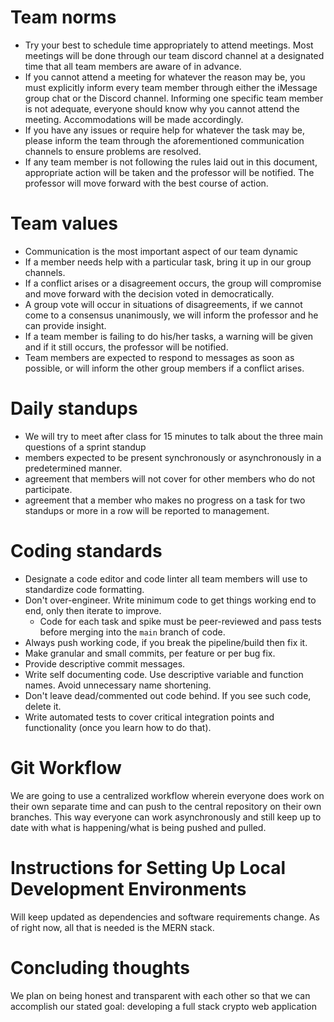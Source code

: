 # Team norms

- Try your best to schedule time appropriately to attend meetings. Most meetings will be done through our team discord channel at a designated time that all team members are aware of in advance. 
- If you cannot attend a meeting for whatever the reason may be, you must explicitly inform every team member through either the iMessage group chat or the Discord channel. Informing one specific team member is not adequate, everyone should know why you cannot attend the meeting. Accommodations will be made accordingly. 
- If you have any issues or require help for whatever the task may be, please inform the team through the aforementioned communication channels to ensure problems are resolved. 
- If any team member is not following the rules laid out in this document, appropriate action will be taken and the professor will be notified. The professor will move forward with the best course of action. 

# Team values


- Communication is the most important aspect of our team dynamic
- If a member needs help with a particular task, bring it up in our group channels.
- If a conflict arises or a disagreement occurs, the group will compromise and move forward with the decision voted in democratically. 
- A group vote will occur in situations of disagreements, if we cannot come to a consensus unanimously, we will inform the professor and he can provide insight. 
- If a team member is failing to do his/her tasks, a warning will be given and if it still occurs, the professor will be notified. 
- Team members are expected to respond to messages as soon as possible, or will inform the other group members if a conflict arises.

# Daily standups

- We will try to meet after class for 15 minutes to talk about the three main questions of a sprint standup 
- members expected to be present synchronously or asynchronously in a predetermined manner.
- agreement that members will not cover for other members who do not participate.
- agreement that a member who makes no progress on a task for two standups or more in a row will be reported to management.

# Coding standards

- Designate a code editor and code linter all team members will use to standardize code formatting. 
- Don't over-engineer. Write minimum code to get things working end to end, only then iterate to improve.
  - Code for each task and spike must be peer-reviewed and pass tests before merging into the `main` branch of code.
- Always push working code, if you break the pipeline/build then fix it.
- Make granular and small commits, per feature or per bug fix.
- Provide descriptive commit messages.
- Write self documenting code. Use descriptive variable and function names. Avoid unnecessary name shortening.
- Don't leave dead/commented out code behind. If you see such code, delete it.
- Write automated tests to cover critical integration points and functionality (once you learn how to do that).

# Git Workflow

We are going to use a centralized workflow wherein everyone does work on their own separate time and can push to the central repository on their own branches. This way everyone can work asynchronously and still keep up to date with what is happening/what is being pushed and pulled.

# Instructions for Setting Up Local Development Environments

Will keep updated as dependencies and software requirements change. As of right now, all that is needed is the MERN stack. 

# Concluding thoughts

We plan on being honest and transparent with each other so that we can accomplish our stated goal: developing a full stack crypto web application
